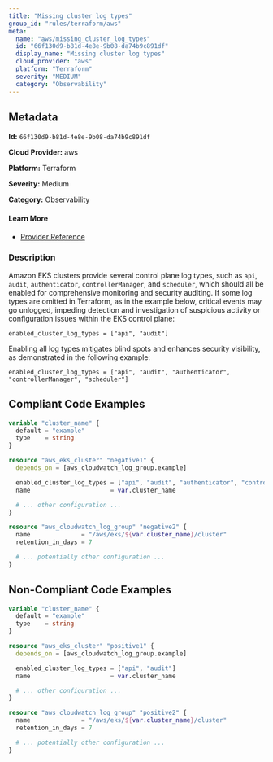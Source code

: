 ```yaml
---
title: "Missing cluster log types"
group_id: "rules/terraform/aws"
meta:
  name: "aws/missing_cluster_log_types"
  id: "66f130d9-b81d-4e8e-9b08-da74b9c891df"
  display_name: "Missing cluster log types"
  cloud_provider: "aws"
  platform: "Terraform"
  severity: "MEDIUM"
  category: "Observability"
---
```

## Metadata

**Id:** `66f130d9-b81d-4e8e-9b08-da74b9c891df`

**Cloud Provider:** aws

**Platform:** Terraform

**Severity:** Medium

**Category:** Observability

#### Learn More

 - [Provider Reference](https://www.terraform.io/docs/providers/aws/r/eks_cluster.html)

### Description

 Amazon EKS clusters provide several control plane log types, such as `api`, `audit`, `authenticator`, `controllerManager`, and `scheduler`, which should all be enabled for comprehensive monitoring and security auditing. If some log types are omitted in Terraform, as in the example below, critical events may go unlogged, impeding detection and investigation of suspicious activity or configuration issues within the EKS control plane:

```
enabled_cluster_log_types = ["api", "audit"]
```

Enabling all log types mitigates blind spots and enhances security visibility, as demonstrated in the following example:

```
enabled_cluster_log_types = ["api", "audit", "authenticator", "controllerManager", "scheduler"]
```


## Compliant Code Examples
```terraform
variable "cluster_name" {
  default = "example"
  type    = string
}

resource "aws_eks_cluster" "negative1" {
  depends_on = [aws_cloudwatch_log_group.example]

  enabled_cluster_log_types = ["api", "audit", "authenticator", "controllerManager", "scheduler"]
  name                      = var.cluster_name

  # ... other configuration ...
}

resource "aws_cloudwatch_log_group" "negative2" {
  name              = "/aws/eks/${var.cluster_name}/cluster"
  retention_in_days = 7

  # ... potentially other configuration ...
}

```
## Non-Compliant Code Examples
```terraform
variable "cluster_name" {
  default = "example"
  type    = string
}

resource "aws_eks_cluster" "positive1" {
  depends_on = [aws_cloudwatch_log_group.example]

  enabled_cluster_log_types = ["api", "audit"]
  name                      = var.cluster_name

  # ... other configuration ...
}

resource "aws_cloudwatch_log_group" "positive2" {
  name              = "/aws/eks/${var.cluster_name}/cluster"
  retention_in_days = 7

  # ... potentially other configuration ...
}

```